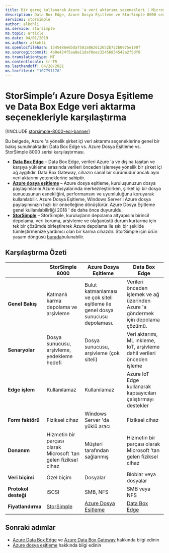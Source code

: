 ```yaml
---
title: Bir gereç kullanarak Azure 'a veri aktarımı seçenekleri | Microsoft Docs
description: Data Box Edge, Azure Dosya Eşitleme ve StorSimple 8000 serisi arasında Azure 'a şirket içi veri aktarımı için doğru gereci seçme hakkında bilgi edinin.
services: storsimple
author: alkohli
ms.service: storsimple
ms.topic: article
ms.date: 04/01/2019
ms.author: alkohli
ms.openlocfilehash: 1345486e6bda7501a862612652b722b0075e190f
ms.sourcegitcommit: 4b0e424f5aa8a11daf0eec32456854542a2f5df0
ms.translationtype: MT
ms.contentlocale: tr-TR
ms.lasthandoff: 04/20/2021
ms.locfileid: "107791178"
---
```

# <a name="compare-storsimple-with-azure-file-sync-and-data-box-edge-data-transfer-options"></a>StorSimple’ı Azure Dosya Eşitleme ve Data Box Edge veri aktarma seçenekleriyle karşılaştırma 

[!INCLUDE [storsimple-8000-eol-banner](../../includes/storsimple-8000-eol-banner.md)]
 
Bu belgede, Azure 'a yönelik şirket içi veri aktarımı seçeneklerine genel bir bakış sunulmaktadır: Data Box Edge vs. Azure Dosya Eşitleme vs. StorSimple 8000 serisi karşılaştırması.

- **[Data Box Edge](../databox-online/azure-stack-edge-overview.md)** – Data Box Edge, verileri Azure 'a ve dışına taşıtan ve karşıya yükleme sırasında verileri önceden işlemeye yönelik bir şirket içi ağ aygıtıdır. Data Box Gateway, cihazın sanal bir sürümüdür ancak aynı veri aktarımı yeteneklerine sahiptir.
- **[Azure dosya eşitleme](../storage/file-sync/file-sync-deployment-guide.md)** – Azure dosya eşitleme, kuruluşunuzun dosya paylaşımlarını Azure dosyalarında merkezileştirirken, şirket içi bir dosya sunucusunun esnekliğini, performansını ve uyumluluğunu koruyarak kullanılabilir. Azure Dosya Eşitleme, Windows Server’ı Azure dosya paylaşımınızın hızlı bir önbelleğine dönüştürür. Azure Dosya Eşitleme genel kullanılabilirliği 2018 ' de daha önce duyuruldu.
- **[StorSimple](./storsimple-overview.md)** – StorSimple, kuruluşların depolama altyapısını birincil depolama, veri koruma, arşivleme ve olağanüstü durum kurtarma için tek bir çözümde birleştirerek Azure depolama ile sıkı bir şekilde tümleştirmenize yardımcı olan bir karma cihazdır. StorSimple için ürün yaşam döngüsü [burada](https://support.microsoft.com/lifecycle/search?alpha=Azure%20StorSimple%208000%20Series)bulunabilir.

## <a name="comparison-summary"></a>Karşılaştırma Özeti

|                           |StorSimple 8000   |Azure Dosya Eşitleme   |Data Box Edge           |
|---------------------------|----------------------------------------|-------------------------------|-----------------------------------------|
|**Genel Bakış**     |Katmanlı karma depolama ve arşivleme|Bulut katmanlaması ve çok siteli eşitleme ile genel dosya sunucusu depolaması.  |Verileri önceden işlemek ve ağ üzerinden Azure 'a göndermek için depolama çözümü.        |
|**Senaryolar**    |Dosya sunucusu, arşivleme, yedekleme hedefi |Dosya sunucusu, arşivleme (çok siteli)   |Veri aktarımı, ML ınkleme, IoT, arşivleme dahil verileri önceden işleme    |
|**Edge işlem** |Kullanılamaz |Kullanılamaz |Azure IoT Edge kullanarak kapsayıcıları çalıştırmayı destekler    |
|**Form faktörü**  |Fiziksel cihaz   |Windows Server 'da yüklü aracı |Fiziksel cihaz   |
|**Donanım**     |Hizmetin bir parçası olarak Microsoft 'tan gelen fiziksel cihaz | Müşteri tarafından sağlanmış |Hizmetin bir parçası olarak Microsoft 'tan gelen fiziksel cihaz  |
|**Veri biçimi**  |Özel biçim   |Dosyalar         |Bloblar veya dosyalar    |
|**Protokol desteği** |iSCSI          |SMB, NFS    | SMB veya NFS      |
|**Fiyatlandırma**      |[StorSimple](https://azure.microsoft.com/pricing/details/storsimple/) |[Azure Dosya Eşitleme](https://azure.microsoft.com/pricing/details/storage/files/)  |[Data Box Edge](https://azure.microsoft.com/pricing/details/storage/databox/edge/)  |

## <a name="next-steps"></a>Sonraki adımlar

- [Azure Data Box Edge](../databox-online/azure-stack-edge-overview.md) ve [Azure Data Box Gateway](../databox-gateway/data-box-gateway-overview.md) hakkında bilgi edinin
- [Azure dosya eşitleme](../storage/file-sync/file-sync-deployment-guide.md) hakkında bilgi edinin